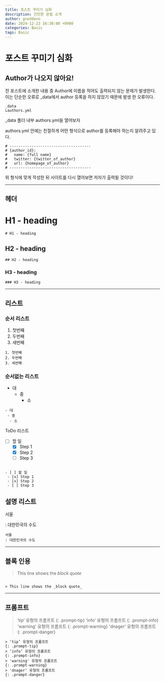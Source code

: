 ```yaml
---
title: 포스트 꾸미기 심화
description: 간단한 문법 소개
author: gnoddeno
date: 2024-12-23 16:30:00 +0900
categories: Basic
tags: Basic
---
```

# 포스트 꾸미기 심화

## Author가 나오지 않아요!

전 포스트에 소개한 내용 중 Author에 이름을 적어도 출력되지 않는 문제가 발생한다. 이는 단순한 오류로 _data에서 author 등록을 하지 않았기 때문에 발생 한 오류이다.

```
_data
↳authors.yml
```

_data 폴더 내부 authors.yml을 열어보자

authors.yml 안에는 친절하게 어떤 형식으로 author를 등록해야 하는지 알려주고 있다.

```
# -------------------------------------
# {author_id}:
#   name: {full name}
#   twitter: {twitter_of_author}
#   url: {homepage_of_author}
# -------------------------------------
```

위 형식에 맞게 작성한 뒤 사이트를 다시 열어보면 저자가 출력될 것이다!

---

## 헤더

# H1 - heading

```terminal
# H1 - heading
```

## H2 - heading

```terminal
## H2 - heading
```

### H3 - heading

```terminal
### H3 - heading
```

---

## 리스트

### 순서 리스트

1. 첫번쨰
2. 두번째
3. 세번째

```terminal
1. 첫번째
2. 두번째
3. 세번째
```

### 순서없는 리스트

- 대
    - 중
        - 소

```terminal
- 대
 - 중
  - 소
```

ToDo 리스트

- [ ]  할 일
    - [x]  Step 1
    - [x]  Step 2
    - [ ]  Step 3

```terminal

- [ ] 할 일
 - [x] Step 1
 - [x] Step 2
 - [ ] Step 3
```

## 설명 리스트

서울

: 대한민국의 수도

```terminal
서울
: 대한민국의 수도
```

---

## 블록 인용

> This line shows the _block quote_

```terminal

> This line shows the _block quote_
```

---

## 프롬프트

> ‘tip’ 유형의 프롬프트
{: .prompt-tip}
> ‘info’ 유형의 프롬프트
{: .prompt-info}
> 'warning' 유형의 프롬프트
{: .prompt-warning}
> 'dnager' 유형의 프롬프트
{: .prompt-danger}
```terminal
> ‘tip’ 유형의 프롬프트
{: .prompt-tip}
> ‘info’ 유형의 프롬프트
{: .prompt-info}
> 'warning' 유형의 프롬프트
{: .prompt-warning}
> 'dnager' 유형의 프롬프트
{: .prompt-danger}
```